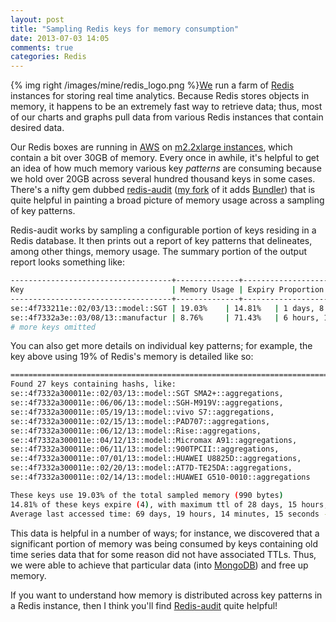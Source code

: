 ```yaml
---
layout: post
title: "Sampling Redis keys for memory consumption"
date: 2013-07-03 14:05
comments: true
categories: Redis
---
```


{% img right /images/mine/redis_logo.png %}[We][5] run a farm of [Redis][0] instances for storing real time analytics. Because Redis stores objects in memory, it happens to be an extremely fast way to retrieve data; thus, most of our charts and graphs pull data from various Redis instances that contain desired data. 

Our Redis boxes are running in [AWS][3] on [m2.2xlarge instances][4], which contain a bit over 30GB of memory. Every once in awhile, it's helpful to get an idea of how much memory various key _patterns_ are consuming because we hold over 20GB across several hundred thousand keys in some cases. There's a nifty gem dubbed [redis-audit][1] ([my fork][2] of it adds [Bundler][6]) that is quite helpful in painting a broad picture of memory usage across a sampling of key patterns. 

<!-- more -->

Redis-audit works by sampling a configurable portion of keys residing in a Redis database. It then prints out a report of key patterns that delineates, among other things, memory usage. The summary portion of the output report looks something like:

``` bash redis-audit summary
------------------------------------+--------------+-------------------+---------------------------------------------------
Key                                 | Memory Usage | Expiry Proportion | Last Access Time
------------------------------------+--------------+-------------------+---------------------------------------------------
se::4f733211e::02/03/13::model::SGT | 19.03%    | 14.81%   | 1 days, 8 hours, 8 minutes, 40 seconds
se::4f7332a3e::03/08/13::manufactur | 8.76%     | 71.43%   | 6 hours, 14 minutes, 50 seconds
# more keys omitted
```

You can also get more details on individual key patterns; for example, the key above using 19% of Redis's memory is detailed like so:

``` bash redis-audit details for a key pattern
==============================================================================
Found 27 keys containing hashs, like:
se::4f7332a300011e::02/03/13::model::SGT SMA2+::aggregations, 
se::4f7332a300011e::06/06/13::model::SGH-M919V::aggregations, 
se::4f7332a300011e::05/19/13::model::vivo S7::aggregations,
se::4f7332a300011e::02/15/13::model::PAD707::aggregations, 
se::4f7332a300011e::06/12/13::model::Rise::aggregations, 
se::4f7332a300011e::04/12/13::model::Micromax A91::aggregations, 
se::4f7332a300011e::06/11/13::model::900TPCII::aggregations, 
se::4f7332a300011e::07/01/13::model::HUAWEI U8825D::aggregations, 
se::4f7332a300011e::02/20/13::model::AT7D-TE25DA::aggregations, 
se::4f7332a300011e::02/14/13::model::HUAWEI G510-0010::aggregations

These keys use 19.03% of the total sampled memory (990 bytes)
14.81% of these keys expire (4), with maximum ttl of 28 days, 15 hours, 51 minutes, 20 seconds
Average last accessed time: 69 days, 19 hours, 14 minutes, 15 seconds - (Max: 95 days, 23 hours, 10 minutes, 10 seconds Min:1 days, 8 hours, 8 minutes, 40 seconds)
```

This data is helpful in a number of ways; for instance, we discovered that a significant portion of memory was being consumed by keys containing old time series data that for some reason did not have associated TTLs. Thus, we were able to achieve that particular data (into [MongoDB][7]) and free up memory.

If you want to understand how memory is distributed across key patterns in a Redis instance, then I think you'll find [Redis-audit][1] quite helpful! 


[0]: http://redis.io/
[1]: https://github.com/snmaynard/redis-audit
[2]: https://github.com/aglover/redis-audit
[3]: http://thediscoblog.com/blog/categories/aws/
[4]: http://aws.amazon.com/ec2/instance-types/instance-details/
[5]: http://www.app47.com
[6]: http://bundler.io/
[7]: http://localhost:4000/blog/categories/mongodb/


